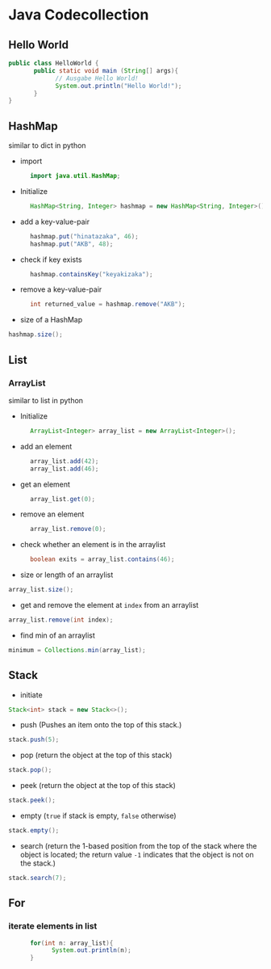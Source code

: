 # Java Codecollection

## Hello World

```java
public class HelloWorld {
       public static void main (String[] args){
             // Ausgabe Hello World!
             System.out.println("Hello World!");
       }
}
```

## HashMap

similar to dict in python

- import

```java
      import java.util.HashMap;
```

- Initialize

```java
      HashMap<String, Integer> hashmap = new HashMap<String, Integer>();
```

- add a key-value-pair

```java
      hashmap.put("hinatazaka", 46);
      hashmap.put("AKB", 48);
```

- check if key exists

```java
      hashmap.containsKey("keyakizaka");
```

- remove a key-value-pair

```java
      int returned_value = hashmap.remove("AKB");
```

- size of a HashMap

```java
hashmap.size();
```

## List

### ArrayList

similar to list in python

- Initialize

```java
      ArrayList<Integer> array_list = new ArrayList<Integer>();
```

- add an element
  
```java
      array_list.add(42);
      array_list.add(46);
```

- get an element

```java
      array_list.get(0);
```

- remove an element
  
```java
      array_list.remove(0);
```

- check whether an element is in the arraylist

```java
      boolean exits = array_list.contains(46);
```

- size or length of an arraylist

```java
array_list.size();
```

- get and remove the element at `index` from an arraylist

```java
array_list.remove(int index);
```

- find min of an arraylist
  
```java
minimum = Collections.min(array_list);
```

## Stack

- initiate

```java
Stack<int> stack = new Stack<>();
```

- push (Pushes an item onto the top of this stack.)

```java
stack.push(5);
```

- pop (return the object at the top of this stack)

```java
stack.pop();
```

- peek (return the object at the top of this stack)

```java
stack.peek();
```

- empty (`true` if stack is empty, `false` otherwise)

```java
stack.empty();
```

- search (return the 1-based position from the top of the stack where the object is located; the return value `-1` indicates that the object is not on the stack.)

```java
stack.search(7);
```


## For

### iterate elements in list

```java
      for(int n: array_list){
            System.out.println(n);
      }
```
